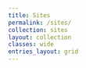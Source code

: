 ```yaml
---
title: Sites
permalink: /sites/
collection: sites
layout: collection
classes: wide
entries_layout: grid
---
```

